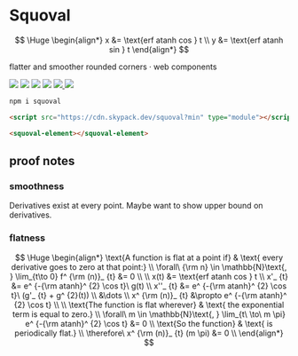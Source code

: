# Squoval

$$
\Huge
\begin{align*}
  x &= \text{erf atanh cos } t \\
  y &= \text{erf atanh sin } t
\end{align*}
$$

flatter and smoother rounded corners · web components

[![](https://img.shields.io/npm/v/squoval?style=for-the-badge&logo=npm&color=CB3837&labelColor=000&label)](https://www.npmjs.com/package/squoval)
[![](https://img.shields.io/badge/-html-e44d26?logo=html5&style=for-the-badge&labelColor=000)](./index.html)
[![](https://img.shields.io/badge/-CC%20BY--ND%204.0-f8722a?logo=creativecommons&style=for-the-badge&labelColor=000)](https://domrally.github.io/squoval)
[![](https://img.shields.io/badge/-prettier-f8bc45?style=for-the-badge&logo=prettier&labelColor=000)](./.prettierrc.js)
[![](https://img.shields.io/github/license/domrally/squoval?style=for-the-badge&logo=opensourceinitiative&labelColor=000&label)
](./LICENSE)
[![](https://img.shields.io/badge/-eslint-4B32C3?logo=eslint&style=for-the-badge&logoColor=4B32C3&labelColor=000)](./.eslintrc.json)

```sh
npm i squoval
```

```html
<script src="https://cdn.skypack.dev/squoval?min" type="module"></script>
```

```html
<squoval-element></squoval-element>
```

## proof notes

### smoothness

Derivatives exist at every point. Maybe want to show upper bound on derivatives.

### flatness

$$
\Huge
\begin{align*}
\text{A function is flat at a point if} & \text{ every derivative goes to zero at that point:} \\
\forall\ {\rm n} \in \mathbb{N}\text{, } \lim_{t\to 0} f^ {\rm (n)}_ {t} &= 0 \\
\\
x(t)     &= \text{erf atanh cos } t \\ 
x'_ {t}  &= e^ {-{\rm atanh}^ {2} \cos t}\ g(t) \\
x''_ {t} &= e^ {-{\rm atanh}^ {2} \cos t}\ (g'_ {t} + g^ {2}(t)) \\
&\dots \\
x^ {\rm (n)}_ {t} &\propto e^ {-{\rm atanh}^ {2} \cos t} \\
\\
\text{The function is flat wherever} & \text{ the exponential term is equal to zero.} \\
\forall\ m \in \mathbb{N}\text{, } \lim_{t\ \to\ m \pi} e^ {-{\rm atanh}^ {2} \cos t} &= 0 \\
\text{So the function} & \text{ is periodically flat.} \\
\therefore\ x^ {\rm (n)}_ {t} (m \pi) &= 0 \\
\end{align*}
$$
